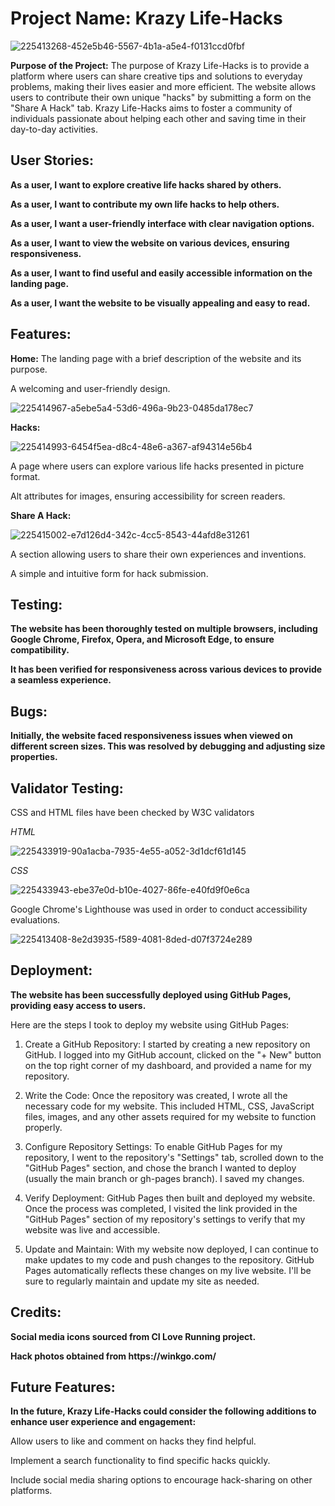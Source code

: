 <h1>Project Name: Krazy Life-Hacks</h1>

![225413268-452e5b46-5567-4b1a-a5e4-f0131ccd0fbf](https://github.com/AEmin96/code-institute-project1-krazy-lifehacks/assets/126208272/9197e3f9-6bc3-444a-97ee-8faf86c0fe0e)

<p><strong>Purpose of the Project:</strong> The purpose of Krazy Life-Hacks is to provide a platform where users can share creative tips and solutions to everyday problems, making their lives easier and more efficient. The website allows users to contribute their own unique "hacks" by submitting a form on the "Share A Hack" tab. Krazy Life-Hacks aims to foster a community of individuals passionate about helping each other and saving time in their day-to-day activities.</p>

<h2>User Stories:</h2>

<p><strong>As a user, I want to explore creative life hacks shared by others.</strong></p>
<p><strong>As a user, I want to contribute my own life hacks to help others.</strong></p>
<p><strong>As a user, I want a user-friendly interface with clear navigation options.</strong></p>
<p><strong>As a user, I want to view the website on various devices, ensuring responsiveness.</strong></p>
<p><strong>As a user, I want to find useful and easily accessible information on the landing page.</strong></p>
<p><strong>As a user, I want the website to be visually appealing and easy to read.</strong></p>

<h2>Features:</h2>

<p><strong>Home:</strong> The landing page with a brief description of the website and its purpose.</p>
<p>A welcoming and user-friendly design.</p>

![225414967-a5ebe5a4-53d6-496a-9b23-0485da178ec7](https://github.com/AEmin96/code-institute-project1-krazy-lifehacks/assets/126208272/8d05a0b4-5e68-4a6c-96c0-1f2459d6f28a)


<p><strong>Hacks:</strong></p>

![225414993-6454f5ea-d8c4-48e6-a367-af94314e56b4](https://github.com/AEmin96/code-institute-project1-krazy-lifehacks/assets/126208272/bd146ef7-7c10-4553-a5fc-5cb79e795845)


<p>A page where users can explore various life hacks presented in picture format.</p>
<p>Alt attributes for images, ensuring accessibility for screen readers.</p>

<p><strong>Share A Hack:</strong></p>

![225415002-e7d126d4-342c-4cc5-8543-44afd8e31261](https://github.com/AEmin96/code-institute-project1-krazy-lifehacks/assets/126208272/a76bcced-3d25-4a55-a414-a5ae84ac7fa2)


<p>A section allowing users to share their own experiences and inventions.</p>
<p>A simple and intuitive form for hack submission.</p>

<h2>Testing:</h2>

<p><strong>The website has been thoroughly tested on multiple browsers, including Google Chrome, Firefox, Opera, and Microsoft Edge, to ensure compatibility.</strong></p>
<p><strong>It has been verified for responsiveness across various devices to provide a seamless experience.</strong></p>


<h2>Bugs:</h2>

<p><strong>Initially, the website faced responsiveness issues when viewed on different screen sizes. This was resolved by debugging and adjusting size properties.</strong></p>

<h2>Validator Testing:</h2>

<p>CSS and HTML files have been checked by W3C validators </p>
<p><i>HTML</i></p>

![225433919-90a1acba-7935-4e55-a052-3d1dcf61d145](https://github.com/AEmin96/code-institute-project1-krazy-lifehacks/assets/126208272/7f95695d-0fde-46a5-a6ec-43e0a94a84f3)

<p><i>CSS</i></p>

![225433943-ebe37e0d-b10e-4027-86fe-e40fd9f0e6ca](https://github.com/AEmin96/code-institute-project1-krazy-lifehacks/assets/126208272/c24e6307-d318-4dcd-833d-34ad954add8f)

<p>Google Chrome's Lighthouse was used in order to conduct accessibility evaluations. </p>

![225413408-8e2d3935-f589-4081-8ded-d07f3724e289](https://github.com/AEmin96/code-institute-project1-krazy-lifehacks/assets/126208272/343dc74e-a059-478d-96af-d681f353b06b)


<h2>Deployment:</h2>

<p><strong>The website has been successfully deployed using GitHub Pages, providing easy access to users.</strong></p>
Here are the steps I took to deploy my website using GitHub Pages:

1. Create a GitHub Repository: I started by creating a new repository on GitHub. I logged into my GitHub account, clicked on the "+ New" button on the top right corner of my dashboard, and provided a name for my repository.

2. Write the Code: Once the repository was created, I wrote all the necessary code for my website. This included HTML, CSS, JavaScript files, images, and any other assets required for my website to function properly.

3. Configure Repository Settings: To enable GitHub Pages for my repository, I went to the repository's "Settings" tab, scrolled down to the "GitHub Pages" section, and chose the branch I wanted to deploy (usually the main branch or gh-pages branch). I saved my changes.

4. Verify Deployment: GitHub Pages then built and deployed my website. Once the process was completed, I visited the link provided in the "GitHub Pages" section of my repository's settings to verify that my website was live and accessible.

5. Update and Maintain: With my website now deployed, I can continue to make updates to my code and push changes to the repository. GitHub Pages automatically reflects these changes on my live website. I'll be sure to regularly maintain and update my site as needed.
<h2>Credits:</h2>

<p><strong>Social media icons sourced from CI Love Running project.</strong></p>
<p><strong>Hack photos obtained from https://winkgo.com/</strong></p>

<h2>Future Features:</h2>

<p><strong>In the future, Krazy Life-Hacks could consider the following additions to enhance user experience and engagement:</strong></p>

<p>Allow users to like and comment on hacks they find helpful.</p>
<p>Implement a search functionality to find specific hacks quickly.</p>
<p>Include social media sharing options to encourage hack-sharing on other platforms.</p>

